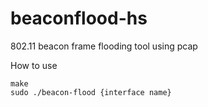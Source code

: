 # beaconflood-hs
802.11 beacon frame flooding tool using pcap

How to use
```
make
sudo ./beacon-flood {interface name}
```
